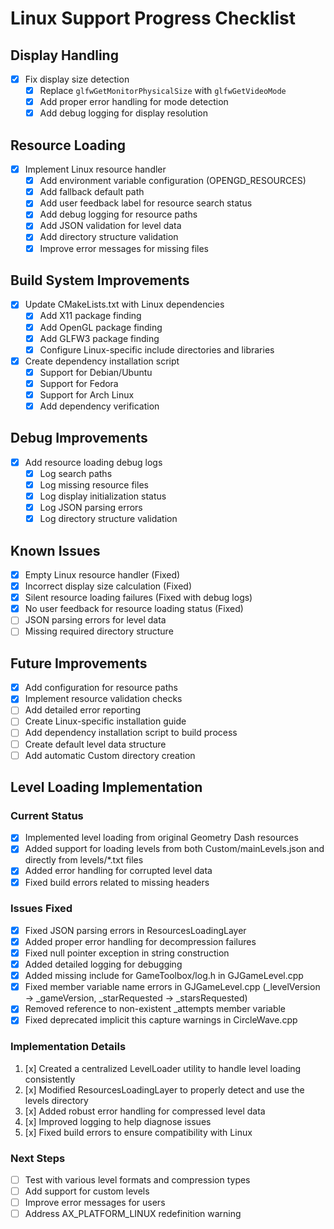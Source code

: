 # Linux Support Progress Checklist

## Display Handling
- [x] Fix display size detection
  - [x] Replace `glfwGetMonitorPhysicalSize` with `glfwGetVideoMode`
  - [x] Add proper error handling for mode detection
  - [x] Add debug logging for display resolution

## Resource Loading
- [x] Implement Linux resource handler
  - [x] Add environment variable configuration (OPENGD_RESOURCES)
  - [x] Add fallback default path
  - [x] Add user feedback label for resource search status
  - [x] Add debug logging for resource paths
  - [x] Add JSON validation for level data
  - [x] Add directory structure validation
  - [x] Improve error messages for missing files

## Build System Improvements
- [x] Update CMakeLists.txt with Linux dependencies
  - [x] Add X11 package finding
  - [x] Add OpenGL package finding
  - [x] Add GLFW3 package finding
  - [x] Configure Linux-specific include directories and libraries
- [x] Create dependency installation script
  - [x] Support for Debian/Ubuntu
  - [x] Support for Fedora
  - [x] Support for Arch Linux
  - [x] Add dependency verification

## Debug Improvements
- [x] Add resource loading debug logs
  - [x] Log search paths
  - [x] Log missing resource files
  - [x] Log display initialization status
  - [x] Log JSON parsing errors
  - [x] Log directory structure validation

## Known Issues
- [x] Empty Linux resource handler (Fixed)
- [x] Incorrect display size calculation (Fixed)
- [x] Silent resource loading failures (Fixed with debug logs)
- [x] No user feedback for resource loading status (Fixed)
- [ ] JSON parsing errors for level data
- [ ] Missing required directory structure

## Future Improvements
- [x] Add configuration for resource paths
- [x] Implement resource validation checks
- [ ] Add detailed error reporting
- [ ] Create Linux-specific installation guide
- [ ] Add dependency installation script to build process
- [ ] Create default level data structure
- [ ] Add automatic Custom directory creation

## Level Loading Implementation

### Current Status
- [x] Implemented level loading from original Geometry Dash resources
- [x] Added support for loading levels from both Custom/mainLevels.json and directly from levels/*.txt files
- [x] Added error handling for corrupted level data
- [x] Fixed build errors related to missing headers

### Issues Fixed
- [x] Fixed JSON parsing errors in ResourcesLoadingLayer
- [x] Added proper error handling for decompression failures
- [x] Fixed null pointer exception in string construction
- [x] Added detailed logging for debugging
- [x] Added missing include for GameToolbox/log.h in GJGameLevel.cpp
- [x] Fixed member variable name errors in GJGameLevel.cpp (_levelVersion → _gameVersion, _starRequested → _starsRequested)
- [x] Removed reference to non-existent _attempts member variable
- [x] Fixed deprecated implicit this capture warnings in CircleWave.cpp

### Implementation Details
1. [x] Created a centralized LevelLoader utility to handle level loading consistently
2. [x] Modified ResourcesLoadingLayer to properly detect and use the levels directory
3. [x] Added robust error handling for compressed level data
4. [x] Improved logging to help diagnose issues
5. [x] Fixed build errors to ensure compatibility with Linux

### Next Steps
- [ ] Test with various level formats and compression types
- [ ] Add support for custom levels
- [ ] Improve error messages for users
- [ ] Address AX_PLATFORM_LINUX redefinition warning 